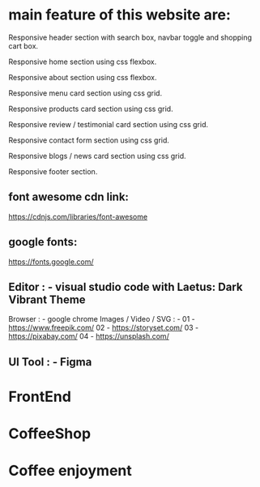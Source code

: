 # main feature of this website are:

Responsive header section with search
box, navbar toggle and shopping cart box.

Responsive home section using css flexbox.

Responsive about section using css flexbox.

Responsive menu card section using css grid.

Responsive products card section using css grid.

Responsive review / testimonial card section using css grid.

Responsive contact form section using css grid.

Responsive blogs / news card section using css grid.

Responsive footer section.

## font awesome cdn link:
https://cdnjs.com/libraries/font-awesome

## google fonts:
https://fonts.google.com/

## Editor : - visual studio code with Laetus: Dark Vibrant Theme
Browser : - google chrome
Images / Video / SVG : - 
01 - https://www.freepik.com/
02 - https://storyset.com/
03 - https://pixabay.com/
04 - https://unsplash.com/
## UI Tool : - Figma

# FrontEnd
# CoffeeShop
# Coffee enjoyment